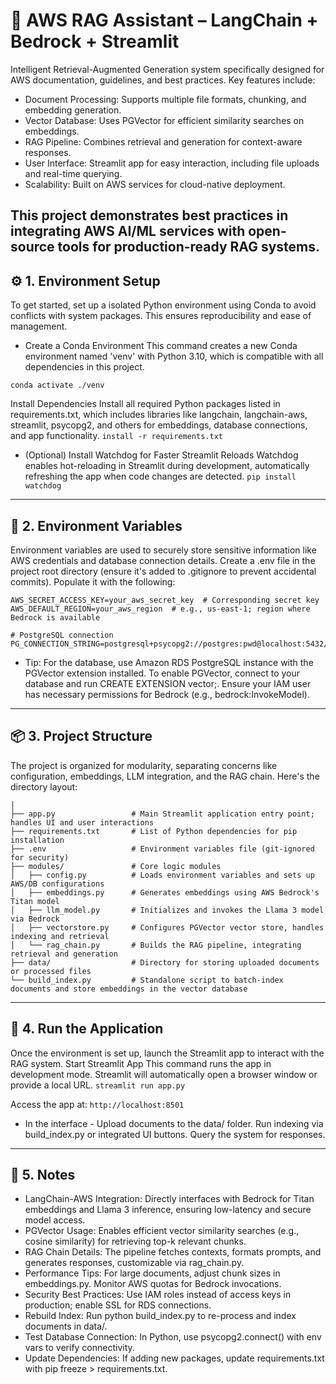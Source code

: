 # 🧠 AWS RAG Assistant – LangChain + Bedrock + Streamlit
Intelligent Retrieval-Augmented Generation system specifically designed for AWS documentation, guidelines, and best practices.
Key features include:

* Document Processing: Supports multiple file formats, chunking, and embedding generation.
* Vector Database: Uses PGVector for efficient similarity searches on embeddings.
* RAG Pipeline: Combines retrieval and generation for context-aware responses.
* User Interface: Streamlit app for easy interaction, including file uploads and real-time querying.
* Scalability: Built on AWS services for cloud-native deployment.

This project demonstrates best practices in integrating AWS AI/ML services with open-source tools for production-ready RAG systems.
---

## ⚙️ 1. Environment Setup
To get started, set up a isolated Python environment using Conda to avoid conflicts with system packages. This ensures reproducibility and ease of management.

* Create a Conda Environment
This command creates a new Conda environment named 'venv' with Python 3.10, which is compatible with all dependencies in this project.
```conda create -p venv python==3.10 -y
conda activate ./venv
```
Install Dependencies
Install all required Python packages listed in requirements.txt, which includes libraries like langchain, langchain-aws, streamlit, psycopg2, and others for embeddings, database connections, and app functionality.
``` install -r requirements.txt ```

* (Optional) Install Watchdog for Faster Streamlit Reloads
Watchdog enables hot-reloading in Streamlit during development, automatically refreshing the app when code changes are detected.
```pip install watchdog```
---

## 🔑 2. Environment Variables
Environment variables are used to securely store sensitive information like AWS credentials and database connection details. Create a .env file in the project root directory (ensure it's added to .gitignore to prevent accidental commits).
Populate it with the following:
```AWS_ACCESS_KEY_ID=your_aws_access_key  # Your AWS IAM access key with Bedrock permissions
AWS_SECRET_ACCESS_KEY=your_aws_secret_key  # Corresponding secret key
AWS_DEFAULT_REGION=your_aws_region  # e.g., us-east-1; region where Bedrock is available

# PostgreSQL connection
PG_CONNECTION_STRING=postgresql+psycopg2://postgres:pwd@localhost:5432/docs_db
```
* Tip: For the database, use Amazon RDS PostgreSQL instance with the PGVector extension installed. To enable PGVector, connect to your database and run CREATE EXTENSION vector;. Ensure your IAM user has necessary permissions for Bedrock (e.g., bedrock:InvokeModel).
---

## 📦 3. Project Structure
The project is organized for modularity, separating concerns like configuration, embeddings, LLM integration, and the RAG chain. Here's the directory layout:

```aws-rag-app/
│
├── app.py                 # Main Streamlit application entry point; handles UI and user interactions
├── requirements.txt       # List of Python dependencies for pip installation
├── .env                   # Environment variables file (git-ignored for security)
├── modules/               # Core logic modules
│   ├── config.py          # Loads environment variables and sets up AWS/DB configurations
│   ├── embeddings.py      # Generates embeddings using AWS Bedrock's Titan model
│   ├── llm_model.py       # Initializes and invokes the Llama 3 model via Bedrock
│   ├── vectorstore.py     # Configures PGVector vector store, handles indexing and retrieval
│   └── rag_chain.py       # Builds the RAG pipeline, integrating retrieval and generation
├── data/                  # Directory for storing uploaded documents or processed files
└── build_index.py         # Standalone script to batch-index documents and store embeddings in the vector database
```
---

## 🚀 4. Run the Application

Once the environment is set up, launch the Streamlit app to interact with the RAG system.
Start Streamlit App
This command runs the app in development mode. Streamlit will automatically open a browser window or provide a local URL.
```streamlit run app.py```

Access the app at:
```http://localhost:8501```

* In the interface -
  Upload documents to the data/ folder.
  Run indexing via build_index.py or integrated UI buttons.
  Query the system for responses.
  
---

## 🧩 5. Notes
* LangChain-AWS Integration: Directly interfaces with Bedrock for Titan embeddings and Llama 3 inference, ensuring low-latency and secure model access.
* PGVector Usage: Enables efficient vector similarity searches (e.g., cosine similarity) for retrieving top-k relevant chunks.
* RAG Chain Details: The pipeline fetches contexts, formats prompts, and generates responses, customizable via rag_chain.py.
* Performance Tips: For large documents, adjust chunk sizes in embeddings.py. Monitor AWS quotas for Bedrock invocations.
* Security Best Practices: Use IAM roles instead of access keys in production; enable SSL for RDS connections.
* Rebuild Index: Run python build_index.py to re-process and index documents in data/.
* Test Database Connection: In Python, use psycopg2.connect() with env vars to verify connectivity.
* Update Dependencies: If adding new packages, update requirements.txt with pip freeze > requirements.txt.
